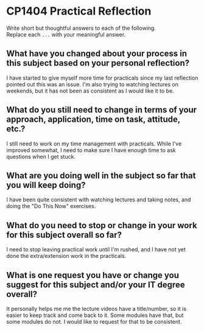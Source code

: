 # CP1404 Practical Reflection

Write short but thoughtful answers to each of the following.  
Replace each `...` with your meaningful answer.

## What have you changed about your process in this subject based on your personal reflection?

I have started to give myself more time for practicals since my last reflection pointed out this was an issue. I'm also trying to watching lectures on weekends, but it has not been as consistent as I would like it to be.

## What do you still need to change in terms of your approach, application, time on task, attitude, etc.?

I still need to work on my time management with practicals. While I've improved somewhat, I need to make sure I have enough time to ask questions when I get stuck.

## What are you doing well in the subject so far that you will keep doing?

I have been quite consistent with watching lectures and taking notes, and doing the "Do This Now" exercises.

## What do you need to stop or change in your work for this subject overall so far?

I need to stop leaving practical work until I'm rushed, and I have not yet done the extra/extension work in the practicals.

## What is one request you have or change you suggest for this subject and/or your IT degree overall?

It personally helps me me the lecture videos have a title/number, so it is easier to keep track and come back to it. Some modules have that, but some modules do not. I would like to request for that to be consistent.

